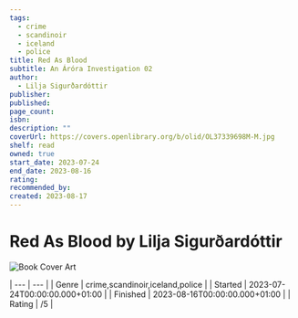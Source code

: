 ```yaml
---
tags:
  - crime
  - scandinoir
  - iceland
  - police
title: Red As Blood
subtitle: An Áróra Investigation 02
author:
  - Lilja Sigurðardóttir
publisher: 
published: 
page_count: 
isbn: 
description: ""
coverUrl: https://covers.openlibrary.org/b/olid/OL37339698M-M.jpg
shelf: read
owned: true
start_date: 2023-07-24
end_date: 2023-08-16
rating: 
recommended_by: 
created: 2023-08-17
---
```


# Red As Blood by Lilja Sigurðardóttir

![Book Cover Art](https://covers.openlibrary.org/b/olid/OL37339698M-M.jpg)


| --- | --- |
| Genre | crime,scandinoir,iceland,police |
| Started | 2023-07-24T00:00:00.000+01:00 |
| Finished | 2023-08-16T00:00:00.000+01:00 |
| Rating | /5 |

